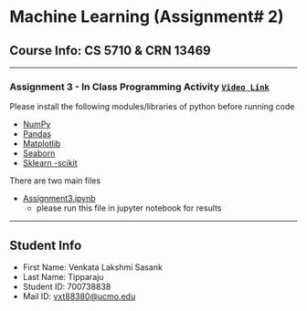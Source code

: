 # **Machine Learning** (Assignment# 2) 
Course Info: CS 5710 & CRN 13469
---
---
### Assignment 3 - In Class Programming Activity [`Video Link`](https://vimeo.com/763997233/1fd1191e84)

Please install the following modules/libraries of python before running code
- [NumPy](https://numpy.org/install/)
- [Pandas](https://pandas.pydata.org/docs/getting_started/install.html)
- [Matplotlib](https://matplotlib.org/stable/users/installing/index.html)
- [Seaborn](https://pypi.org/project/seaborn/)
- [Sklearn -scikit](https://scikit-learn.org/stable/install.html)


There are two main files
- [Assignment3.ipynb](https://github.com/Sasank09/CS5710_13469/blob/main/Assignments/Assignment3/Assignment3.ipynb)
  - please run this file in jupyter notebook for results
  
---
## Student Info
- First Name: Venkata Lakshmi Sasank
- Last Name: Tipparaju
- Student ID: 700738838
- Mail ID: vxt88380@ucmo.edu
